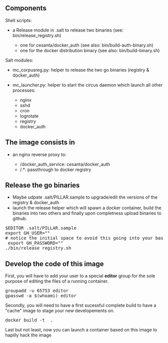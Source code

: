 Components
------------
Shell scripts:
- a Release module in .salt to release two binaries (see: bin/release_registry.sh)

	-  one for cesanta/docker_auth (see also: bin/build-auth-binary.sh)
	-  one for the docker distribution binary (see also: bin/build-binary.sh)

Salt modules:
- mc_corpusreg.py: helper to release the two go binaries (registry & docker_auth)
- mc_launcher.py: helper to start the circus daemon which launch all other processes:

	- nginx
	- sshd
	- cron
	- logrotate
	- registry
	- docker_auth

The image consists in
-----------------------
- an nginx reverse proxy to:

	- /docker_auth_service: cesanta/docker_auth
	- /.*: passthrough to docker registry

Release the go binaries
--------------------------
- Maybe udpate .salt/PILLAR.sample to upgrade/edit the versions of the registry & docker_auth
- launch the release helper which will spawn a docker container, build the binaries into two others and finally upon completness upload binaries to github.
<pre>
$EDITOR .salt/PILLAR.sample
export GH_USER="<github_username>"
# notice the initial space to avoid this going into your bash history
 export GH_PASSWORD="<github_password>"
./bin/release_registry.sh
</pre>

Develop the code of this image
--------------------------------
First, you will have to add your user to a special **editor** group  for the sole purpose 
of editing the files of a running container.
<pre>
groupadd -u 65753 editor
gpasswd -a $(whoami) editor
</pre>

Secondly, you will need to have a first sucessful complete build to have a "cache" image to stage your new developements on.
<pre>
docker build -t <mydevtag> .
</pre>

Last but not least, now you can launch a container based on this image to hapilly hack the image
<pre>
</pre>
